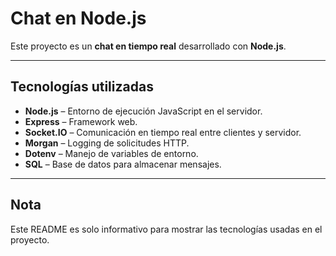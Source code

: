 # Chat en Node.js

Este proyecto es un **chat en tiempo real** desarrollado con **Node.js**.

---

## Tecnologías utilizadas

- **Node.js** – Entorno de ejecución JavaScript en el servidor.
- **Express** – Framework web.
- **Socket.IO** – Comunicación en tiempo real entre clientes y servidor.
- **Morgan** – Logging de solicitudes HTTP.
- **Dotenv** – Manejo de variables de entorno.
- **SQL** – Base de datos para almacenar mensajes.

---

## Nota

Este README es solo informativo para mostrar las tecnologías usadas en el proyecto.
